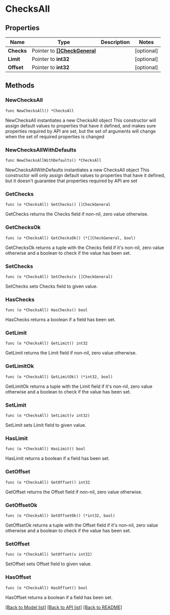 # ChecksAll

## Properties

Name | Type | Description | Notes
------------ | ------------- | ------------- | -------------
**Checks** | Pointer to [**[]CheckGeneral**](CheckGeneral.md) |  | [optional] 
**Limit** | Pointer to **int32** |  | [optional] 
**Offset** | Pointer to **int32** |  | [optional] 

## Methods

### NewChecksAll

`func NewChecksAll() *ChecksAll`

NewChecksAll instantiates a new ChecksAll object
This constructor will assign default values to properties that have it defined,
and makes sure properties required by API are set, but the set of arguments
will change when the set of required properties is changed

### NewChecksAllWithDefaults

`func NewChecksAllWithDefaults() *ChecksAll`

NewChecksAllWithDefaults instantiates a new ChecksAll object
This constructor will only assign default values to properties that have it defined,
but it doesn't guarantee that properties required by API are set

### GetChecks

`func (o *ChecksAll) GetChecks() []CheckGeneral`

GetChecks returns the Checks field if non-nil, zero value otherwise.

### GetChecksOk

`func (o *ChecksAll) GetChecksOk() (*[]CheckGeneral, bool)`

GetChecksOk returns a tuple with the Checks field if it's non-nil, zero value otherwise
and a boolean to check if the value has been set.

### SetChecks

`func (o *ChecksAll) SetChecks(v []CheckGeneral)`

SetChecks sets Checks field to given value.

### HasChecks

`func (o *ChecksAll) HasChecks() bool`

HasChecks returns a boolean if a field has been set.

### GetLimit

`func (o *ChecksAll) GetLimit() int32`

GetLimit returns the Limit field if non-nil, zero value otherwise.

### GetLimitOk

`func (o *ChecksAll) GetLimitOk() (*int32, bool)`

GetLimitOk returns a tuple with the Limit field if it's non-nil, zero value otherwise
and a boolean to check if the value has been set.

### SetLimit

`func (o *ChecksAll) SetLimit(v int32)`

SetLimit sets Limit field to given value.

### HasLimit

`func (o *ChecksAll) HasLimit() bool`

HasLimit returns a boolean if a field has been set.

### GetOffset

`func (o *ChecksAll) GetOffset() int32`

GetOffset returns the Offset field if non-nil, zero value otherwise.

### GetOffsetOk

`func (o *ChecksAll) GetOffsetOk() (*int32, bool)`

GetOffsetOk returns a tuple with the Offset field if it's non-nil, zero value otherwise
and a boolean to check if the value has been set.

### SetOffset

`func (o *ChecksAll) SetOffset(v int32)`

SetOffset sets Offset field to given value.

### HasOffset

`func (o *ChecksAll) HasOffset() bool`

HasOffset returns a boolean if a field has been set.


[[Back to Model list]](../README.md#documentation-for-models) [[Back to API list]](../README.md#documentation-for-api-endpoints) [[Back to README]](../README.md)


